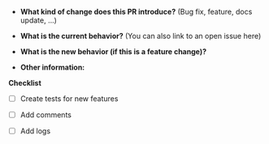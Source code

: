 - **What kind of change does this PR introduce?** (Bug fix, feature, docs update, ...) <br>

- **What is the current behavior?** (You can also link to an open issue here) <br>

- **What is the new behavior (if this is a feature change)?** <br>

- **Other information:** <br>

**Checklist**

- [ ] Create tests for new features
- [ ] Add comments
- [ ] Add logs

